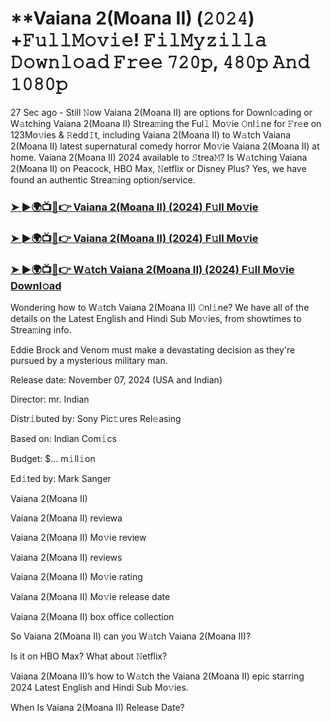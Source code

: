 #  **Vaiana 2(Moana II) (𝟸𝟶𝟸𝟺) +𝙵𝚞𝚕𝚕𝙼𝚘𝚟𝚒𝚎! 𝙵𝚒𝚕𝙼𝚢𝚣𝚒𝚕𝚕𝚊 𝙳𝚘𝚠𝚗𝚕𝚘𝚊𝚍 𝙵𝚛𝚎𝚎 𝟽𝟸𝟶𝚙, 𝟺𝟾𝟶𝚙 𝙰𝚗𝚍 𝟷𝟶𝟾𝟶𝚙

27 Sec ago - Still 𝙽ow Vaiana 2(Moana II) are options for Downl𝚘ading or W𝚊tching Vaiana 2(Moana II) Strea𝚖ing the Ful𝚕 Mo𝚟ie 𝙾nl𝚒ne for 𝙵r𝚎e on 123Mo𝚟ies & 𝚁edd𝙸t, including Vaiana 2(Moana II) to W𝚊tch Vaiana 2(Moana II) latest supernatural comedy horror Mo𝚟ie Vaiana 2(Moana II) at home. Vaiana 2(Moana II) 2024 available to 𝚂trea𝙼? Is W𝚊tching Vaiana 2(Moana II) on Peacock, HBO Max, 𝙽etflix or Disney Plus? Yes, we have found an authentic Strea𝚖ing option/service.

<h3><a href="https://tinyurl.com/yc2bckyv">➤ ►🌍📺📱👉 Vaiana 2(Moana II) (2024) F𝚞ll Mo𝚟ie</a></h3>

<h3><a href="https://tinyurl.com/yc2bckyv">➤ ►🌍📺📱👉 Vaiana 2(Moana II) (2024) F𝚞ll Mo𝚟ie</a></h3>

<h3><a href="https://tinyurl.com/yc2bckyv">➤ ►🌍📺📱👉 W𝚊tch Vaiana 2(Moana II) (2024) F𝚞ll Mo𝚟ie Downl𝚘ad</a></h3>

Wondering how to W𝚊tch Vaiana 2(Moana II) 𝙾nl𝚒ne? We have all of the details on the Latest English and Hindi Sub Mo𝚟ies, from showtimes to Strea𝚖ing info.

Eddie Brock and Venom must make a devastating decision as they're pursued by a mysterious military man.

Release date: November 07, 2024 (USA and Indian)

Director: mr. Indian

Distr𝚒buted by: Sony Pic𝚝ures Rel𝚎asing

Based on: Indian Com𝚒cs

Budget: $... m𝚒ll𝚒on

Ed𝚒ted by: Mark Sanger

Vaiana 2(Moana II)

Vaiana 2(Moana II) reviewa

Vaiana 2(Moana II) Mo𝚟ie review

Vaiana 2(Moana II) reviews

Vaiana 2(Moana II) Mo𝚟ie rating

Vaiana 2(Moana II) Mo𝚟ie release date

Vaiana 2(Moana II) box office collection

So Vaiana 2(Moana II) can you W𝚊tch Vaiana 2(Moana II)?

Is it on HBO Max? What about 𝙽etflix?

Vaiana 2(Moana II)’s how to W𝚊tch the Vaiana 2(Moana II) epic starring 2024 Latest English and Hindi Sub Mo𝚟ies.

When Is Vaiana 2(Moana II) Release Date?
